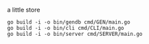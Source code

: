 a little store


```
go build -i -o bin/gendb cmd/GEN/main.go
go build -i -o bin/cli cmd/CLI/main.go
go build -i -o bin/server cmd/SERVER/main.go
```